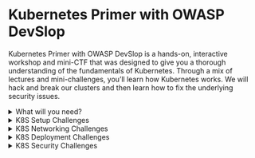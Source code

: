# Kubernetes Primer with OWASP DevSlop

Kubernetes Primer with OWASP DevSlop is a hands-on, interactive workshop and mini-CTF that was designed to give you a thorough understanding of the fundamentals of Kubernetes. 
Through a mix of lectures and mini-challenges, you’ll learn how Kubernetes works.  We will hack and break our clusters and then learn how to fix the underlying security issues.
<details><summary>What will you need?</summary><p>

- Laptop / Desktop
- Internet Connection
- **Tools**
  - Modern Terminal
  - Modern Web Browser
  - [Semgrep](https://semgrep.dev/docs/getting-started/)

</p></details>

<details><summary>K8S Setup Challenges</summary><p>

- [K8S Setup: Log into Kubernetes](/challenges/k8s_setup/007.md)
- [K8S Setup: Interact with the kubectl API](/challenges/k8s_setup/008.md)
- [K8S Setup: Deploy Kubernetes Dashboard](/challenges/k8s_setup/010.md)
</p></details>

<details><summary>K8S Networking Challenges</summary><p>

- [K8S Networking: Cluster IP pinging](/challenges/k8s_networking/011.md)
- [K8S Networking: NodePort](/challenges/k8s_networking/012.md)
- [K8S Networking: Load Balancer](/challenges/k8s_networking/013.md)
</p></details>

<details><summary>K8S Deployment Challenges</summary><p>

- [K8S Deployment: Simple Deployment](/challenges/k8s_deployment/014.md)
- [K8S Deployment: Rolling Updates](/challenges/k8s_deployment/015.md)
</p></details>

<details><summary>K8S Security Challenges</summary><p>

- [K8S Security: Finding Credentials in Code](/challenges/k8s_security/016.md)
- [K8S Security: Fixing Secrets in Code](/challenges/k8s_security/017.md)
- [K8S Security: Exploiting SSRF in Kubernetes](/challenges/k8s_security/018.md)
- [K8S Security: Finding and fixing SSRF in K8S with Semgrep](/challenges/k8s_security/019.md)
- [K8S Security: Container Escape to Host](/challenges/k8s_security/020.md)
- [K8S Security: Write OPA Policy to Restrict Host](/challenges/k8s_security/022.md)
- [K8S Security: Namespace Bypass](/challenges/k8s_security/023.md)
- [K8S Security: Protection Against Cross Container Access](/challenges/k8s_security/024.md)
- [K8S Security: Consume all resources / DoS](/challenges/k8s_security/025.md)
- [K8S Security: OPA Rules to Constrain Resources](/challenges/k8s_security/026.md)
- [K8S Security: Bad Crypto Miner Image](/challenges/k8s_security/027.md)
- [K8S Security: Image Vulnerability](/challenges/k8s_security/028.md)
- [K8S Security: OPA Rules to Restrict Image Origin](/challenges/k8s_security/029.md)
- [K8S Security: Kube Bench (EKS Bench)](/challenges/k8s_security/030.md)

</p></details>

